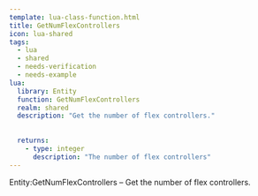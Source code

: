 ```yaml
---
template: lua-class-function.html
title: GetNumFlexControllers
icon: lua-shared
tags:
  - lua
  - shared
  - needs-verification
  - needs-example
lua:
  library: Entity
  function: GetNumFlexControllers
  realm: shared
  description: "Get the number of flex controllers."
  
  
  returns:
    - type: integer
      description: "The number of flex controllers"
---
```


<div class="lua__search__keywords">
Entity:GetNumFlexControllers &#x2013; Get the number of flex controllers.
</div>
